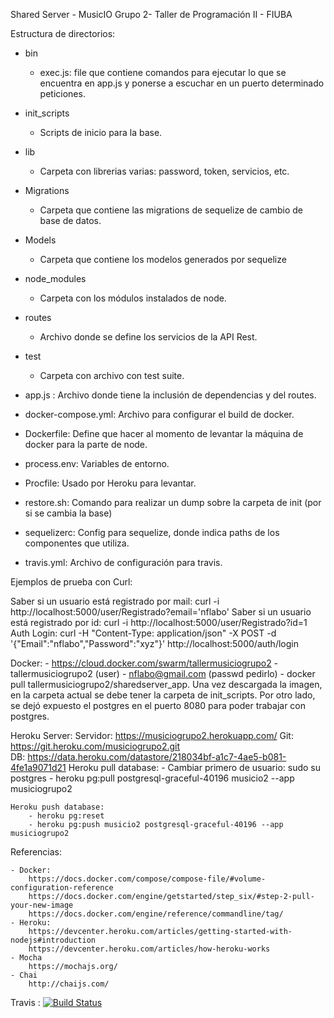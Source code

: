 Shared Server - MusicIO Grupo 2- Taller de Programación II - FIUBA

Estructura de directorios:
- bin
	- exec.js: file que contiene comandos para ejecutar lo que se encuentra en app.js y ponerse a escuchar en un puerto determinado peticiones.
- init_scripts
	- Scripts de inicio para la base.
- lib
	- Carpeta con librerias varias: password, token, servicios, etc.

- Migrations
	- Carpeta que contiene las migrations de sequelize de cambio de base de datos.
- Models
	- Carpeta que contiene los modelos generados por sequelize
- node_modules
	- Carpeta con los módulos instalados de node.
- routes
	- Archivo donde se define los servicios de la API Rest.
- test
	- Carpeta con archivo con test suite.

- app.js : Archivo donde tiene la inclusión de dependencias y del routes.
- docker-compose.yml: Archivo para configurar el build de docker.
- Dockerfile: Define que hacer al momento de levantar la máquina de docker para la parte de node.
- process.env: Variables de entorno.
- Procfile: Usado por Heroku para levantar.
- restore.sh: Comando para realizar un dump sobre la carpeta de init (por si se cambia la base)
- sequelizerc: Config para sequelize, donde indica paths de los componentes que utiliza.
- travis.yml: Archivo de configuración para travis.

Ejemplos de prueba con Curl:

Saber si un usuario está registrado por mail:	curl -i http://localhost:5000/user/Registrado?email='nflabo'
Saber si un usuario está registrado por id: 	curl -i http://localhost:5000/user/Registrado?id=1
Auth Login: curl -H "Content-Type: application/json" -X POST -d '{"Email":"nflabo","Password":"xyz"}' http://localhost:5000/auth/login

Docker:
	- https://cloud.docker.com/swarm/tallermusiciogrupo2
	- tallermusiciogrupo2 (user)
	- nflabo@gmail.com (passwd pedirlo)
	- docker pull tallermusiciogrupo2/sharedserver_app. 
		Una vez descargada la imagen, en la carpeta actual se debe tener la carpeta de init_scripts.
		Por otro lado, se dejó expuesto el postgres en el puerto 8080 para poder trabajar con postgres.

Heroku Server:
	Servidor: https://musiciogrupo2.herokuapp.com/
	Git: https://git.heroku.com/musiciogrupo2.git	
	DB: https://data.heroku.com/datastore/218034bf-a1c7-4ae5-b081-4fe1a9071d21
	Heroku pull database: 
		- Cambiar primero de usuario: sudo su postgres
		- heroku pg:pull postgresql-graceful-40196 musicio2 --app musiciogrupo2

	Heroku push database:
		- heroku pg:reset
		- heroku pg:push musicio2 postgresql-graceful-40196 --app musiciogrupo2

Referencias:

	- Docker: 
		https://docs.docker.com/compose/compose-file/#volume-configuration-reference
		https://docs.docker.com/engine/getstarted/step_six/#step-2-pull-your-new-image
		https://docs.docker.com/engine/reference/commandline/tag/ 
	- Heroku:
		https://devcenter.heroku.com/articles/getting-started-with-nodejs#introduction
		https://devcenter.heroku.com/articles/how-heroku-works
	- Mocha
		https://mochajs.org/
	- Chai
		http://chaijs.com/



Travis : 
[![Build Status](https://travis-ci.org/MusicIO-Grupo2/sharedServer.svg?branch=master)](https://travis-ci.org/MusicIO-Grupo2/sharedServer)
